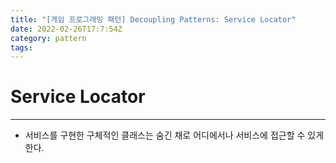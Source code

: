 ```yaml
---
title: "[게임 프로그래밍 패턴] Decoupling Patterns: Service Locator"
date: 2022-02-26T17:7:54Z
category: pattern
tags:
---
```


# **Service Locator**

---

- 서비스를 구현한 구체적인 클래스는 숨긴 채로 어디에서나 서비스에 접근할 수 있게한다.
